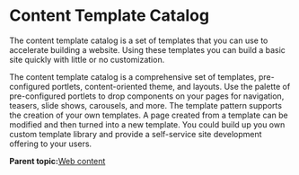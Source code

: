 # Content Template Catalog

The content template catalog is a set of templates that you can use to accelerate building a website. Using these templates you can build a basic site quickly with little or no customization.

The content template catalog is a comprehensive set of templates, pre-configured portlets, content-oriented theme, and layouts. Use the palette of pre-configured portlets to drop components on your pages for navigation, teasers, slide shows, carousels, and more. The template pattern supports the creation of your own templates. A page created from a template can be modified and then turned into a new template. You could build up you own custom template library and provide a self-service site development offering to your users.

**Parent topic:**[Web content](../overview/content.md)

